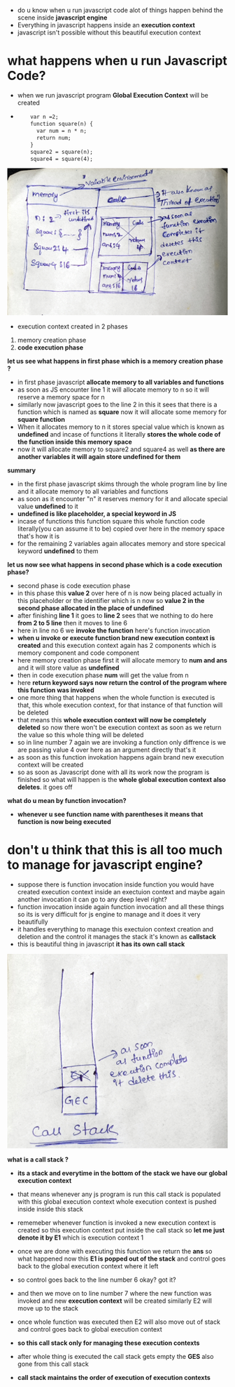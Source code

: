 - do u know when u run javascript code alot of things happen behind the scene inside **javascript engine**
- Everything in javascript happens inside an **execution context**
- javascript isn't possible without this beautiful execution context

# what happens when u run Javascript Code?

- when we run javascript program **Global Execution Context** will be created
-         var n =2;
          function square(n) {
            var num = n * n;
            return num;
          }
          square2 = square(n);
          square4 = square(4);

![Alt text](global_execution_stack.jpg)

- execution context created in 2 phases

1. memory creation phase
2. **code execution phase**

**let us see what happens in first phase which is a memory creation phase ?**

- in first phase javascript **allocate memory to all variables and functions**
- as soon as JS encounter line 1 it will allocate memory to n so it will reserve a memory space for n
- similarly now javascript goes to the line 2 in this it sees that there is a function which is named as **square** now it will allocate some memory for **square function**
- When it allocates memory to n it stores special value which is known as **undefined** and incase of functions it literally **stores the whole code of the function inside this memory space**
- now it will allocate memory to square2 and square4 as well **as there are another variables it will again store undefined for them**

**summary**

- in the first phase javascript skims through the whole program line by line and it allocate memory to all variables and functions
- as soon as it encounter "n" it reserves memory for it and allocate special value **undefined** to it
- **undefined is like placeholder, a special keyword in JS**
- incase of functions this function square this whole function code literally(you can assume it to be) copied over here in the memory space that's how it is
- for the remaining 2 variables again allocates memory and store specical keyword **undefined** to them

**let us now see what happens in second phase which is a code execution phase?**

- second phase is code execution phase
- in this phase this **value 2** over here of n is now being placed actually in this placeholder or the identifier which is n now so **value 2 in the second phase allocated in the place of undefined**
- after finishing **line 1** it goes to **line 2** sees that we nothing to do here **from 2 to 5 line** then it moves to line 6
- here in line no 6 we **invoke the function** here's function invocation
- **when u invoke or execute function brand new execution context is created** and this execution context again has 2 components which is memory component and code component
- here memory creation phase first it will allocate memory to **num and ans** and it will store value as **undefined**
- then in code execution phase **num** will get the value from n
- here **return keyword says now return the control of the program where this function was invoked**
- one more thing that happens when the whole function is executed is that, this whole execution context, for that instance of that function will be deleted
- that means this **whole execution context will now be completely deleted** so now there won't be execution context as soon as we return the value so this whole thing will be deleted
- so in line number 7 again we are invoking a function only diffrence is we are passing value 4 over here as an argument directly that's it
- as soon as this function invokation happens again brand new execution context will be created
- so as soon as Javascript done with all its work now the program is finished so what will happen is the **whole global execution context also deletes**. it goes off

**what do u mean by function invocation?**

- **whenever u see function name with parentheses it means that function is now being executed**

# don't u think that this is all too much to manage for javascript engine?

- suppose there is function invocation inside function you would have created execution context inside an exectuion context and maybe again another invocation it can go to any deep level right?
- function invocation inside again function invocation and all these things so its is very difficult for js engine to manage and it does it very beautifully
- it handles everything to manage this exectuion context creation and deletion and the control it manages the stack it's known as **callstack**
- this is beautiful thing in javascript **it has its own call stack**

![Alt text](call_stack.jpg)

**what is a call stack ?**

- **its a stack and everytime in the bottom of the stack we have our global execution context**
- that means whenever any js program is run this call stack is populated with this global execution context
  whole execution context is pushed inside inside this stack
- rememeber whenever function is invoked a new execution context is created so this execution context put inside the call stack so **let me just denote it by E1** which is execution context 1
- once we are done with executing this function we return the **ans** so what happened now this **E1 is popped out of the stack** and control goes back to the global execution context where it left
- so control goes back to the line number 6 okay? got it?
- and then we move on to line number 7 where the new function was invoked and new **execution context** will be created similarly E2 will move up to the stack
- once whole function was executed then E2 will also move out of stack and control goes back to global execution context
- **so this call stack only for managing these execution contexts**
- after whole thing is executed the call stack gets empty the **GES** also gone from this call stack

- **call stack maintains the order of execution of execution contexts**
